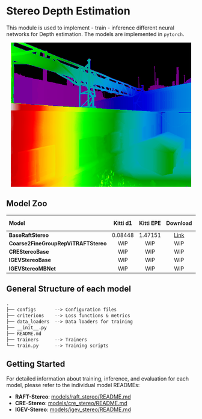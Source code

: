 # Stereo Depth Estimation

This module is used to implement - train - inference different neural networks for Depth estimation. The models are implemented in `pytorch`.

<p align="center">
  <img src="../../images/tartanair_disp.png"/>
</p>

## Model Zoo

| Model              | Kitti d1 | Kitti EPE | Download | Model Details |
| :---------------- | :------: | :----: | :---------: | :-----------: |
| **BaseRaftStereo** | 0.08448 | 1.47151| [Link](https://drive.google.com/drive/folders/1OZIqRjqlF2fD4wwbMsFf5Lxx7ovYdu1D)| [README](./raft_stereo/README.md) |
| **Coarse2FineGroupRepViTRAFTStereo** | WIP | WIP | WIP | [README](./raft_stereo/README.md) |
| **CREStereoBase** | WIP | WIP | WIP | [README](./cre_stereo/README.md) |
| **IGEVStereoBase** | WIP | WIP | WIP | [README](./igev_stereo/README.md) |
| **IGEVStereoMBNet** | WIP | WIP | WIP | [README](./igev_stereo/README.md) |

## General Structure of each model
```
.
├── configs       --> Configuration files
├── criterions    --> Loss functions & metrics
├── data_loaders  --> Data loaders for training
├── __init__.py
├── README.md
├── trainers      --> Trainers
└── train.py      --> Training scripts
```

## Getting Started
For detailed information about training, inference, and evaluation for each model, please refer to the individual model READMEs:

- **RAFT-Stereo**: [models/raft_stereo/README.md](./raft_stereo/README.md)
- **CRE-Stereo**: [models/cre_stereo/README.md](./cre_stereo/README.md)
- **IGEV-Stereo**: [models/igev_stereo/README.md](./igev_stereo/README.md)

